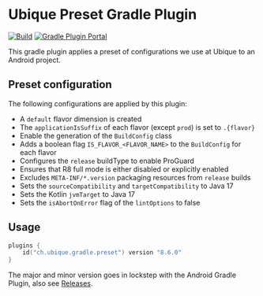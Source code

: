 # Ubique Preset Gradle Plugin

[![Build](https://github.com/UbiqueInnovation/gradle-plugin-ubique-preset-android/actions/workflows/build.yml/badge.svg)](https://github.com/UbiqueInnovation/gradle-plugin-ubique-preset-android/actions/workflows/build.yml)
[![Gradle Plugin Portal](https://github.com/UbiqueInnovation/gradle-plugin-ubique-preset-android/actions/workflows/publish.yml/badge.svg)](https://github.com/UbiqueInnovation/gradle-plugin-ubique-preset-android/actions/workflows/publish.yml)

This gradle plugin applies a preset of configurations we use at Ubique to an Android project.

## Preset configuration

The following configurations are applied by this plugin:
* A `default` flavor dimension is created
* The `applicationIsSuffix` of each flavor (except `prod`) is set to `.{flavor}`
* Enable the generation of the `BuildConfig` class
* Adds a boolean flag `IS_FLAVOR_<FLAVOR_NAME>` to the `BuildConfig` for each flavor
* Configures the `release` buildType to enable ProGuard
* Ensures that R8 full mode is either disabled or explicitly enabled
* Excludes `META-INF/*.version` packaging resources from `release` builds
* Sets the `sourceCompatibility` and `targetCompatibility` to Java 17
* Sets the Kotlin `jvmTarget` to Java 17
* Sets the `isAbortOnError` flag of the `lintOptions` to false

## Usage

```kotlin
plugins {
	id("ch.ubique.gradle.preset") version "8.6.0"
}
```

The major and minor version goes in lockstep with the Android Gradle Plugin, 
also see [Releases](https://github.com/UbiqueInnovation/gradle-plugin-ubique-preset-android/releases).
